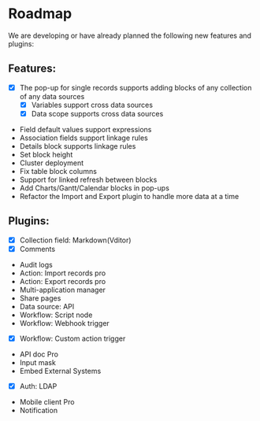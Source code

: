# Roadmap

We are developing or have already planned the following new features and plugins:

## Features:

- [x] The pop-up for single records supports adding blocks of any collection of any data sources
  - [x] Variables support cross data sources
  - [x] Data scope supports cross data sources
- Field default values support expressions
- Association fields support linkage rules
- Details block supports linkage rules
- Set block height
- Cluster deployment
- Fix table block columns
- Support for linked refresh between blocks
- Add Charts/Gantt/Calendar blocks in pop-ups
- Refactor the Import and Export plugin to handle more data at a time
  
## Plugins:

- [x] Collection field: Markdown(Vditor)
- [x] Comments
- Audit logs
- Action: Import records pro
- Action: Export records pro
- Multi-application manager
- Share pages
- Data source: API
- Workflow: Script node
- Workflow: Webhook trigger
- [x] Workflow: Custom action trigger
- API doc Pro
- Input mask
- Embed External Systems
- [x] Auth: LDAP
- Mobile client Pro
- Notification
